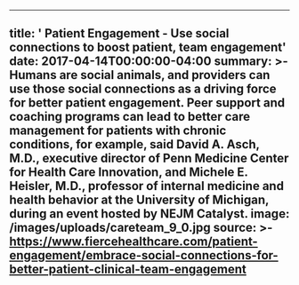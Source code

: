 ---
title: ' Patient Engagement - Use social connections to boost patient, team engagement'
date: 2017-04-14T00:00:00-04:00
summary: >-
  Humans are social animals, and providers can use those social connections as a
  driving force for better patient engagement.  Peer support and coaching
  programs can lead to better care management for patients with chronic
  conditions, for example, said David A. Asch, M.D., executive director of Penn
  Medicine Center for Health Care Innovation, and Michele E. Heisler, M.D.,
  professor of internal medicine and health behavior at the University of
  Michigan, during an event hosted by NEJM Catalyst.
image: /images/uploads/careteam_9_0.jpg
source: >-
  https://www.fiercehealthcare.com/patient-engagement/embrace-social-connections-for-better-patient-clinical-team-engagement
----

